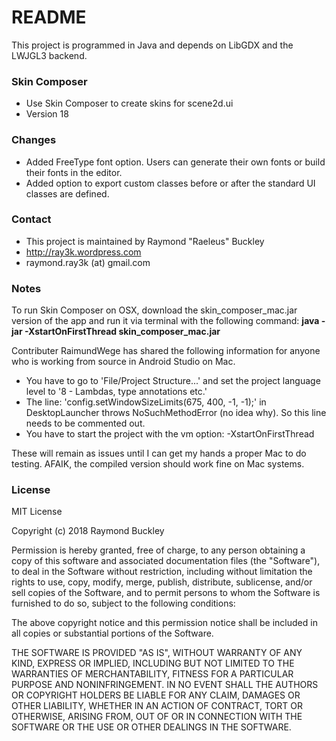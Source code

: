 # README #

This project is programmed in Java and depends on LibGDX and the LWJGL3 backend.

### Skin Composer ###

* Use Skin Composer to create skins for scene2d.ui
* Version 18

### Changes ###

* Added FreeType font option. Users can generate their own fonts or build their fonts in the editor.
* Added option to export custom classes before or after the standard UI classes are defined.

### Contact ###

* This project is maintained by Raymond "Raeleus" Buckley
* http://ray3k.wordpress.com
* raymond.ray3k (at) gmail.com

### Notes ###

To run Skin Composer on OSX, download the skin_composer_mac.jar version of the app and run it via terminal with the following command: **java -jar -XstartOnFirstThread skin_composer_mac.jar**

Contributer RaimundWege has shared the following information for anyone who is working from source in Android Studio on Mac.

* You have to go to 'File/Project Structure...' and set the project language level to '8 - Lambdas, type annotations etc.'
* The line: 'config.setWindowSizeLimits(675, 400, -1, -1);' in DesktopLauncher throws NoSuchMethodError (no idea why). So this line needs to be commented out.
* You have to start the project with the vm option: -XstartOnFirstThread

These will remain as issues until I can get my hands a proper Mac to do testing. AFAIK, the compiled version should work fine on Mac systems.

### License ###
MIT License

Copyright (c) 2018 Raymond Buckley

Permission is hereby granted, free of charge, to any person obtaining a copy
of this software and associated documentation files (the "Software"), to deal
in the Software without restriction, including without limitation the rights
to use, copy, modify, merge, publish, distribute, sublicense, and/or sell
copies of the Software, and to permit persons to whom the Software is
furnished to do so, subject to the following conditions:

The above copyright notice and this permission notice shall be included in all
copies or substantial portions of the Software.

THE SOFTWARE IS PROVIDED "AS IS", WITHOUT WARRANTY OF ANY KIND, EXPRESS OR
IMPLIED, INCLUDING BUT NOT LIMITED TO THE WARRANTIES OF MERCHANTABILITY,
FITNESS FOR A PARTICULAR PURPOSE AND NONINFRINGEMENT. IN NO EVENT SHALL THE
AUTHORS OR COPYRIGHT HOLDERS BE LIABLE FOR ANY CLAIM, DAMAGES OR OTHER
LIABILITY, WHETHER IN AN ACTION OF CONTRACT, TORT OR OTHERWISE, ARISING FROM,
OUT OF OR IN CONNECTION WITH THE SOFTWARE OR THE USE OR OTHER DEALINGS IN THE
SOFTWARE.

